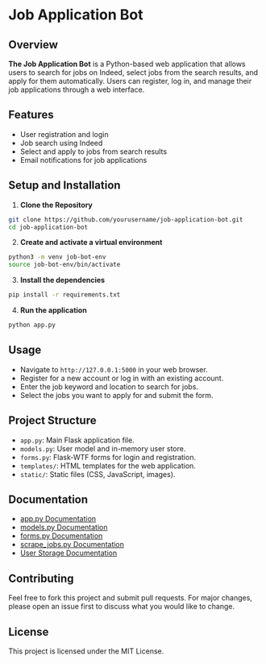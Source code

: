 # Job Application Bot

## Overview

**The Job Application Bot** is a Python-based web application that allows users to search for jobs on Indeed, select jobs from the search results, and apply for them automatically. Users can register, log in, and manage their job applications through a web interface.

## Features

- User registration and login
- Job search using Indeed
- Select and apply to jobs from search results
- Email notifications for job applications

## Setup and Installation

1. **Clone the Repository**

```bash
git clone https://github.com/yourusername/job-application-bot.git
cd job-application-bot
```
2. **Create and activate a virtual environment**

```bash
python3 -m venv job-bot-env
source job-bot-env/bin/activate
```
3. **Install the dependencies**

```bash
pip install -r requirements.txt
```
4. **Run the application**

```bash
python app.py
```

## Usage

- Navigate to `http://127.0.0.1:5000` in your web browser.
- Register for a new account or log in with an existing account.
- Enter the job keyword and location to search for jobs.
- Select the jobs you want to apply for and submit the form.

## Project Structure

- `app.py`: Main Flask application file.
- `models.py`: User model and in-memory user store.
- `forms.py`: Flask-WTF forms for login and registration.
- `templates/`: HTML templates for the web application.
- `static/`: Static files (CSS, JavaScript, images).

## Documentation

- [app.py Documentation](./docs/app_README.md)
- [models.py Documentation](./docs/models_README.md)
- [forms.py Documentation](./docs/forms_README.md)
- [scrape_jobs.py Documentation](./docs/scrape_jobs_README.md)
- [User Storage Documentation](./docs/user_storage.md)



## Contributing

Feel free to fork this project and submit pull requests. For major changes, please open an issue first to discuss what you would like to change.

## License

This project is licensed under the MIT License.
